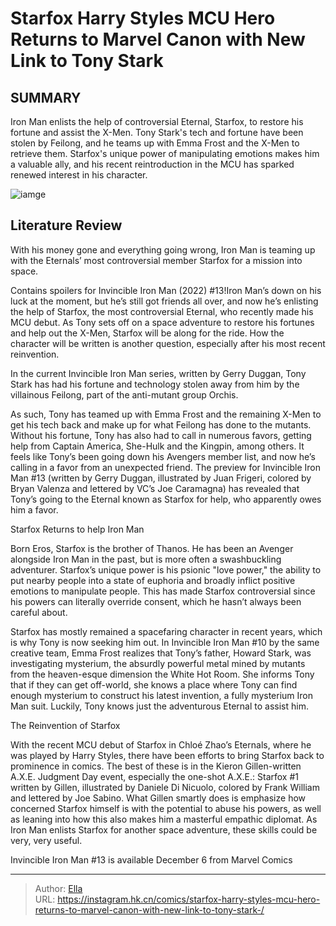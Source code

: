 # Starfox Harry Styles  MCU Hero Returns to Marvel Canon with New Link to Tony Stark 


## SUMMARY 



  Iron Man enlists the help of controversial Eternal, Starfox, to restore his fortune and assist the X-Men.   Tony Stark&#39;s tech and fortune have been stolen by Feilong, and he teams up with Emma Frost and the X-Men to retrieve them.   Starfox&#39;s unique power of manipulating emotions makes him a valuable ally, and his recent reintroduction in the MCU has sparked renewed interest in his character.  

![iamge](https://static1.srcdn.com/wordpress/wp-content/uploads/2023/12/harry-styles-as-starfox-his-comics-counterpart-and-iron-man-on-a-yellow-background.jpg)

## Literature Review

With his money gone and everything going wrong, Iron Man is teaming up with the Eternals’ most controversial member Starfox for a mission into space.




Contains spoilers for Invincible Iron Man (2022) #13!Iron Man’s down on his luck at the moment, but he’s still got friends all over, and now he’s enlisting the help of Starfox, the most controversial Eternal, who recently made his MCU debut. As Tony sets off on a space adventure to restore his fortunes and help out the X-Men, Starfox will be along for the ride. How the character will be written is another question, especially after his most recent reinvention.




In the current Invincible Iron Man series, written by Gerry Duggan, Tony Stark has had his fortune and technology stolen away from him by the villainous Feilong, part of the anti-mutant group Orchis.

          

As such, Tony has teamed up with Emma Frost and the remaining X-Men to get his tech back and make up for what Feilong has done to the mutants. Without his fortune, Tony has also had to call in numerous favors, getting help from Captain America, She-Hulk and the Kingpin, among others. It feels like Tony’s been going down his Avengers member list, and now he’s calling in a favor from an unexpected friend. The preview for Invincible Iron Man #13 (written by Gerry Duggan, illustrated by Juan Frigeri, colored by Bryan Valenza and lettered by VC’s Joe Caramagna) has revealed that Tony’s going to the Eternal known as Starfox for help, who apparently owes him a favor.





 Starfox Returns to help Iron Man 
         

Born Eros, Starfox is the brother of Thanos. He has been an Avenger alongside Iron Man in the past, but is more often a swashbuckling adventurer. Starfox’s unique power is his psionic &#34;love power,&#34; the ability to put nearby people into a state of euphoria and broadly inflict positive emotions to manipulate people. This has made Starfox controversial since his powers can literally override consent, which he hasn’t always been careful about.

Starfox has mostly remained a spacefaring character in recent years, which is why Tony is now seeking him out. In Invincible Iron Man #10 by the same creative team, Emma Frost realizes that Tony’s father, Howard Stark, was investigating mysterium, the absurdly powerful metal mined by mutants from the heaven-esque dimension the White Hot Room. She informs Tony that if they can get off-world, she knows a place where Tony can find enough mysterium to construct his latest invention, a fully mysterium Iron Man suit. Luckily, Tony knows just the adventurous Eternal to assist him.






 The Reinvention of Starfox 


          

With the recent MCU debut of Starfox in Chloé Zhao’s Eternals, where he was played by Harry Styles, there have been efforts to bring Starfox back to prominence in comics. The best of these is in the Kieron Gillen-written A.X.E. Judgment Day event, especially the one-shot A.X.E.: Starfox #1 written by Gillen, illustrated by Daniele Di Nicuolo, colored by Frank William and lettered by Joe Sabino. What Gillen smartly does is emphasize how concerned Starfox himself is with the potential to abuse his powers, as well as leaning into how this also makes him a masterful empathic diplomat. As Iron Man enlists Starfox for another space adventure, these skills could be very, very useful.



Invincible Iron Man #13 is available December 6 from Marvel Comics








---

> Author: [Ella](https://instagram.hk.cn/)  
> URL: https://instagram.hk.cn/comics/starfox-harry-styles-mcu-hero-returns-to-marvel-canon-with-new-link-to-tony-stark-/  

